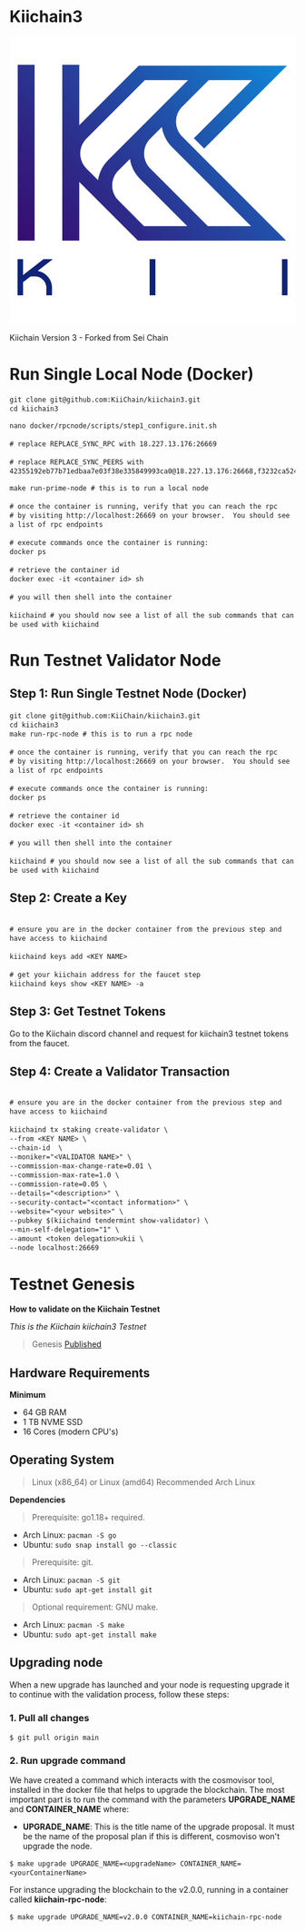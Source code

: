 # Kiichain3

![Banner!](assets/kii.png)

Kiichain Version 3 - Forked from Sei Chain

# Run Single Local Node (Docker)

```shell
git clone git@github.com:KiiChain/kiichain3.git
cd kiichain3
```

```shell
nano docker/rpcnode/scripts/step1_configure.init.sh

# replace REPLACE_SYNC_RPC with 18.227.13.176:26669

# replace REPLACE_SYNC_PEERS with 42355192eb77b71edbaa7e03f38e335849993ca0@18.227.13.176:26668,f3232ca5248aeb38af1d99542316d3c784dbf6f2@3.15.3.149:26668
```

```shell
make run-prime-node # this is to run a local node

# once the container is running, verify that you can reach the rpc
# by visiting http://localhost:26669 on your browser.  You should see a list of rpc endpoints

# execute commands once the container is running:
docker ps

# retrieve the container id
docker exec -it <container id> sh

# you will then shell into the container

kiichaind # you should now see a list of all the sub commands that can be used with kiichaind
```

# Run Testnet Validator Node

## Step 1: Run Single Testnet Node (Docker)

```shell
git clone git@github.com:KiiChain/kiichain3.git
cd kiichain3
make run-rpc-node # this is to run a rpc node

# once the container is running, verify that you can reach the rpc
# by visiting http://localhost:26669 on your browser.  You should see a list of rpc endpoints

# execute commands once the container is running:
docker ps

# retrieve the container id
docker exec -it <container id> sh

# you will then shell into the container

kiichaind # you should now see a list of all the sub commands that can be used with kiichaind
```

## Step 2: Create a Key

```shell

# ensure you are in the docker container from the previous step and have access to kiichaind

kiichaind keys add <KEY NAME>

# get your kiichain address for the faucet step
kiichaind keys show <KEY NAME> -a
```

## Step 3: Get Testnet Tokens

Go to the Kiichain discord channel and request for kiichain3 testnet tokens from the faucet.

## Step 4: Create a Validator Transaction

```shell

# ensure you are in the docker container from the previous step and have access to kiichaind

kiichaind tx staking create-validator \
--from <KEY NAME> \
--chain-id  \
--moniker="<VALIDATOR NAME>" \
--commission-max-change-rate=0.01 \
--commission-max-rate=1.0 \
--commission-rate=0.05 \
--details="<description>" \
--security-contact="<contact information>" \
--website="<your website>" \
--pubkey $(kiichaind tendermint show-validator) \
--min-self-delegation="1" \
--amount <token delegation>ukii \
--node localhost:26669
```

# Testnet Genesis

**How to validate on the Kiichain Testnet**

_This is the Kiichain kiichain3 Testnet_

> Genesis [Published](https://github.com/KiiChain/kiichain3/blob/main/remote/genesis.json)

## Hardware Requirements

**Minimum**

- 64 GB RAM
- 1 TB NVME SSD
- 16 Cores (modern CPU's)

## Operating System

> Linux (x86_64) or Linux (amd64) Recommended Arch Linux

**Dependencies**

> Prerequisite: go1.18+ required.

- Arch Linux: `pacman -S go`
- Ubuntu: `sudo snap install go --classic`

> Prerequisite: git.

- Arch Linux: `pacman -S git`
- Ubuntu: `sudo apt-get install git`

> Optional requirement: GNU make.

- Arch Linux: `pacman -S make`
- Ubuntu: `sudo apt-get install make`

## Upgrading node

When a new upgrade has launched and your node is requesting upgrade it to continue with the validation process, follow these steps:

### 1. Pull all changes

```
$ git pull origin main
```

### 2. Run upgrade command

We have created a command which interacts with the cosmovisor tool, installed in the docker file that helps to upgrade the blockchain. The most important part is to run the command with the parameters **UPGRADE_NAME** and **CONTAINER_NAME** where:

- **UPGRADE_NAME**: This is the title name of the upgrade proposal. It must be the name of the proposal plan if this is different, cosmoviso won't upgrade the node.

```
$ make upgrade UPGRADE_NAME=<upgradeName> CONTAINER_NAME=<yourContainerName>
```

For instance upgrading the blockchain to the v2.0.0, running in a container called **kiichain-rpc-node**:

```
$ make upgrade UPGRADE_NAME=v2.0.0 CONTAINER_NAME=kiichain-rpc-node
```
